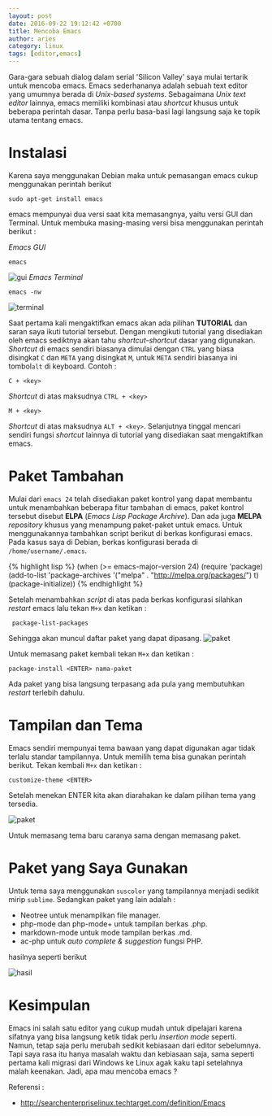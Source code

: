 ```yaml
---
layout: post
date: 2016-09-22 19:12:42 +0700
title: Mencoba Emacs
author: aries
category: linux
tags: [editor,emacs]
---
```


Gara-gara sebuah dialog dalam serial 'Silicon Valley' saya mulai tertarik untuk mencoba emacs. Emacs sederhananya adalah sebuah text editor yang umumnya berada di _Unix-based systems_. Sebagaimana _Unix text editor_ lainnya, emacs memiliki kombinasi atau _shortcut_ khusus untuk beberapa perintah dasar. Tanpa perlu basa-basi lagi langsung saja ke topik utama tentang emacs.

# Instalasi

Karena saya menggunakan Debian maka untuk pemasangan emacs cukup menggunakan perintah berikut

```
sudo apt-get install emacs
```

emacs mempunyai dua versi saat kita memasangnya, yaitu versi GUI dan Terminal. Untuk membuka masing-masing versi bisa menggunakan perintah berikut :

_Emacs GUI_

```
emacs
```
![gui](http://blog.arsmp.com/assets/media/emac-gui.png)
_Emacs Terminal_

```
emacs -nw
```
![terminal](http://blog.arsmp.com/assets/media/emacs-terminal.png)

Saat pertama kali mengaktifkan emacs akan ada pilihan **TUTORIAL** dan saran saya ikuti tutorial tersebut. Dengan mengikuti tutorial yang disediakan oleh emacs sediktnya akan tahu _shortcut-shortcut_ dasar yang digunakan. _Shortcut_ di emacs sendiri biasanya dimulai dengan `CTRL` yang biasa disingkat `C` dan `META` yang disingkat `M`, untuk `META` sendiri biasanya ini tombol`alt` di keyboard. Contoh :

```
C + <key>
```
_Shortcut_ di atas maksudnya `CTRL + <key>`

```
M + <key>
```

_Shortcut_ di atas maksudnya `ALT + <key>`.
Selanjutnya tinggal mencari sendiri fungsi _shortcut_ lainnya di tutorial yang disediakan saat mengaktifkan emacs.

# Paket Tambahan

Mulai dari `emacs 24` telah disediakan paket kontrol yang dapat membantu untuk menambahkan beberapa fitur tambahan di emacs, paket kontrol tersebut disebut **ELPA** (_Emacs Lisp Package Archive_). Dan ada juga **MELPA** _repository_ khusus yang menampung paket-paket untuk emacs. Untuk menggunakannya tambahkan script berikut di berkas konfigurasi emacs. Pada kasus saya di Debian, berkas konfigurasi berada di `/home/username/.emacs`.

{% highlight lisp %}
(when (>= emacs-major-version 24)
  (require 'package)
      (add-to-list
	     'package-archives
			       '("melpa" . "http://melpa.org/packages/")
     t)
	 (package-initialize))
{% endhighlight %}
	 
Setelah menambahkan _script_ di atas pada berkas konfigurasi silahkan _restart_ emacs lalu tekan `M+x` dan ketikan :
 
```
 package-list-packages
```

Sehingga akan muncul daftar paket yang dapat dipasang. 
![paket](http://blog.arsmp.com/assets/media/paket-emacs.png)
 
Untuk memasang paket kembali tekan `M+x` dan ketikan :

```
package-install <ENTER> nama-paket
```

Ada paket yang bisa langsung terpasang ada pula yang membutuhkan _restart_ terlebih dahulu.
 
# Tampilan dan Tema
 
Emacs sendiri mempunyai tema bawaan yang dapat digunakan agar tidak terlalu standar tampilannya. Untuk memilih tema bisa gunakan perintah berikut. Tekan kembali `M+x` dan ketikan :

```
customize-theme <ENTER>
```
Setelah menekan ENTER kita akan diarahakan ke dalam pilihan tema yang tersedia.
  
![paket](http://blog.arsmp.com/assets/media/emacs-theme.png)
   
Untuk memasang tema baru caranya sama dengan memasang paket.
   
# Paket yang Saya Gunakan
   
Untuk tema saya menggunakan `suscolor` yang tampilannya menjadi sedikit mirip `sublime`. Sedangkan paket yang lain adalah :

* Neotree untuk menampilkan file manager.
* php-mode dan php-mode+ untuk tampilan berkas .php.
* markdown-mode untuk mode tampilan berkas .md.
* ac-php untuk _auto complete & suggestion_ fungsi PHP.
   
hasilnya seperti berikut 
   
![hasil](http://blog.arsmp.com/assets/media/emacs.gif)
   
# Kesimpulan
   
Emacs ini salah satu editor yang cukup mudah untuk dipelajari karena sifatnya yang bisa langsung ketik tidak perlu _insertion mode_ seperti. Namun, tetap saja perlu merubah sedikit kebiasaan dari editor sebelumnya. Tapi saya rasa itu hanya masalah waktu dan kebiasaan saja, sama seperti pertama kali migrasi dari Windows ke Linux agak kaku tapi setelahnya malah keenakan. Jadi, apa mau mencoba emacs ?

Referensi :

* http://searchenterpriselinux.techtarget.com/definition/Emacs